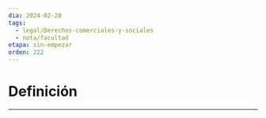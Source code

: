 ```yaml
---
dia: 2024-02-20
tags:
  - legal/Derechos-comerciales-y-sociales
  - nota/facultad
etapa: sin-empezar
orden: 222
---
```

# Definición
---
